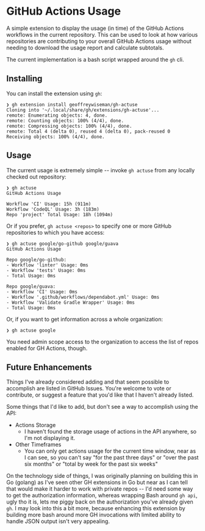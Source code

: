 # GitHub Actions Usage

A simple extension to display the usage (in time) of the GitHub Actions workflows in the current repository. This can be used to look at how various repositories are contributing to your overall GitHub Actions usage without needing to download the usage report and calculate subtotals.

The current implementation is a bash script wrapped around the `gh` cli.

## Installing

You can install the extension using `gh`:

```
❯ gh extension install geoffreywiseman/gh-actuse
Cloning into '~/.local/share/gh/extensions/gh-actuse'...
remote: Enumerating objects: 4, done.
remote: Counting objects: 100% (4/4), done.
remote: Compressing objects: 100% (4/4), done.
remote: Total 4 (delta 0), reused 4 (delta 0), pack-reused 0
Receiving objects: 100% (4/4), done.
```

## Usage
The current usage is extremely simple -- invoke `gh actuse` from any locally checked out repository:

```
❯ gh actuse
GitHub Actions Usage

Workflow 'CI' Usage: 15h (911m)
Workflow 'CodeQL' Usage: 3h (183m)
Repo 'project' Total Usage: 18h (1094m)
```

Or if you prefer, `gh actuse <repos>` to specify one or more GitHub repositories to which you have access:

```
❯ gh actuse google/go-github google/guava
GitHub Actions Usage

Repo google/go-github:
- Workflow 'linter' Usage: 0ms
- Workflow 'tests' Usage: 0ms
- Total Usage: 0ms

Repo google/guava:
- Workflow 'CI' Usage: 0ms
- Workflow '.github/workflows/dependabot.yml' Usage: 0ms
- Workflow 'Validate Gradle Wrapper' Usage: 0ms
- Total Usage: 0ms
```

Or, if you want to get information across a whole organization:
```
❯ gh actuse google
```

You need admin scope access to the organization to access the list of repos enabled for GH Actions, though.


## Future Enhancements

Things I've already considered adding and that seem possible to accomplish are listed in GitHub Issues. You're welcome to vote or contribute, or suggest a feature that you'd like that I haven't already listed.

Some things that I'd like to add, but don't see a way to accomplish using the API:

- Actions Storage
    - I haven't found the storage usage of actions in the API anywhere, so I'm not displaying it.
- Other Timeframes
    - You can only get actions usage for the current time window, near as I can see, so you can't say "for the past three days" or "over the past six months" or "total by week for the past six weeks"

On the technology side of things, I was originally planning on building this in Go (golang) as I've seen other GH extensions in Go but near as I can tell that would make it harder to work with private repos -- I'd need some way to get the authorization information, whereas wrapping Bash around `gh api`, ugly tho it is, lets me piggy back on the authorization you've already given `gh`.  I may look into this a bit more, because enhancing this extension by building more bash around more GH invocations with limited ability to handle JSON output isn't very appealing.
